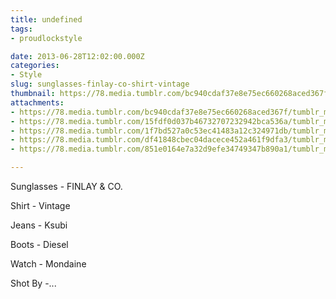 ```yaml
---
title: undefined
tags:
- proudlockstyle

date: 2013-06-28T12:02:00.000Z
categories:
- Style
slug: sunglasses-finlay-co-shirt-vintage
thumbnail: https://78.media.tumblr.com/bc940cdaf37e8e75ec660268aced367f/tumblr_mo4w9dCJd31rhrm24o1_540.jpg
attachments:
- https://78.media.tumblr.com/bc940cdaf37e8e75ec660268aced367f/tumblr_mo4w9dCJd31rhrm24o1_1280.jpg
- https://78.media.tumblr.com/15fdf0d037b46732707232942bca536a/tumblr_mo4w9dCJd31rhrm24o2_1280.jpg
- https://78.media.tumblr.com/1f7bd527a0c53ec41483a12c324971db/tumblr_mo4w9dCJd31rhrm24o3_1280.jpg
- https://78.media.tumblr.com/df41848cbec04dacece452a461f9dfa3/tumblr_mo4w9dCJd31rhrm24o4_1280.jpg
- https://78.media.tumblr.com/851e0164e7a32d9efe34749347b890a1/tumblr_mo4w9dCJd31rhrm24o5_1280.jpg

---
```


Sunglasses - FINLAY & CO. 

  Shirt - Vintage 

  Jeans - Ksubi  

  Boots - Diesel 

  Watch - Mondaine 

  Shot By -...
